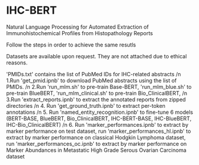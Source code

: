 # IHC-BERT
Natural Language Processing for Automated Extraction of Immunohistochemical Profiles from Histopathology Reports

Follow the steps in order to achieve the same resutls

Datasets are available upon request. They are not attached due to ethical reasons.

'PMIDs.txt' contains the list of PubMed IDs for IHC-related abstracts
/n 1.Run 'get_pmid.ipnb' to download PubMed abstracts using the list of PMIDs.
/n 2.Run 'run_mlm.sh' to pre-train Base-BERT, 'run_mlm_blue.sh' to pre-train BlueBERT, 'run_mlm_clinical.sh' to pre-train Bio_ClinicalBERT, 
/n 3.Run 'extract_reports.ipnb' to extract the annotated reports from zipped directories
/n 4. Run 'get_ground_truth.ipnb' to extract per-token annotations
/n 5. Run 'named_entity_recognition.ipnb' to fine-tune 6 models (BERT-BASE, BlueBERT, Bio_ClinicalBERT, IHC-BERT-BASE, IHC-BlueBERT, IHC-Bio_ClinicalBERT)
/n 6. Run 'marker_performances.ipnb' to extract by marker performance on test dataset, run 'marker_performances_hl.ipnb' to extract by marker performance on classical Hodgkin Lymphoma dataset, run 'marker_performances_oc.ipnb' to extract by marker performance on Marker Abundances in Metastatic High Grade Serous Ovarian Carcinoma dataset
